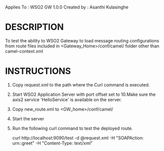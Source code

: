 Applies To	: WSO2 GW 1.0.0
Created by	: Asanthi Kulasinghe

DESCRIPTION
===========
To test the ability to WSO2 Gateway to load message routing configurations from route files included in <Gateway_Home>/conf/camel/ folder other than camel-context.xml

INSTRUCTIONS
============

1. Copy request.xml to the path where the Curl command is executed.

2. Start WSO2 Application Server with port offset set to 10.Make sure the axis2 service 'HelloService' is available on the server.

3. Copy new_route.xml to <GW_home>/conf/camel/ 

4. Start the server

5. Run the following curl command to test the deployed route.

	curl http://localhost:9090/test  -d @request.xml  -H "SOAPAction: urn::greet" -H "Content-Type: text/xml"
